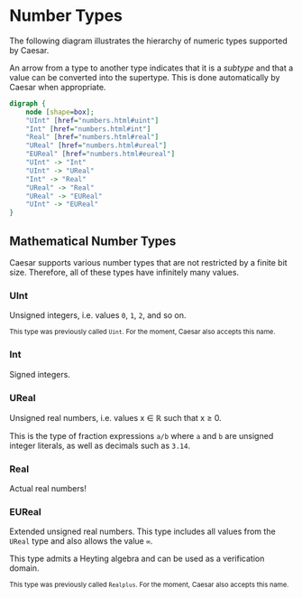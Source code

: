 # Number Types

The following diagram illustrates the hierarchy of numeric types supported by Caesar.

An arrow from a type to another type indicates that it is a _subtype_ and that a value can be converted into the supertype.
This is done automatically by Caesar when appropriate.

```dot process
digraph {
    node [shape=box];
    "UInt" [href="numbers.html#uint"]
    "Int" [href="numbers.html#int"]
    "Real" [href="numbers.html#real"]
    "UReal" [href="numbers.html#ureal"]
    "EUReal" [href="numbers.html#eureal"]
    "UInt" -> "Int"
    "UInt" -> "UReal"
    "Int" -> "Real"
    "UReal" -> "Real"
    "UReal" -> "EUReal"
    "UInt" -> "EUReal"
}
```

## Mathematical Number Types

Caesar supports various number types that are not restricted by a finite bit size.
Therefore, all of these types have infinitely many values.

### UInt

Unsigned integers, i.e. values `0`, `1`, `2`, and so on.

<small>This type was previously called `Uint`. For the moment, Caesar also accepts this name.</small>

### Int

Signed integers.

### UReal

Unsigned real numbers, i.e. values x ∈ ℝ such that x ≥ 0.

This is the type of fraction expressions `a/b` where `a` and `b` are unsigned integer literals, as well as decimals such as `3.14`.

### Real

Actual real numbers!

### EUReal

Extended unsigned real numbers.
This type includes all values from the `UReal` type and also allows the value `∞`.

This type admits a Heyting algebra and can be used as a verification domain.

<small>This type was previously called `Realplus`. For the moment, Caesar also accepts this name.</small>
